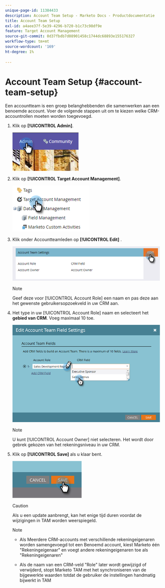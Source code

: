 ```yaml
---
unique-page-id: 11384433
description: Account Team Setup - Marketo Docs - Productdocumentatie
title: Account Team Setup
exl-id: a4aee37f-5e39-4296-b720-b1c73c98df9e
feature: Target Account Management
source-git-commit: 0d37fbdb7d08901458c1744dc68893e155176327
workflow-type: tm+mt
source-wordcount: '169'
ht-degree: 1%

---
```


# Account Team Setup {#account-team-setup}

Een accountteam is een groep belanghebbenden die samenwerken aan een benoemde account. Voer de volgende stappen uit om te kiezen welke CRM-accountrollen moeten worden toegevoegd.

1. Klik op **[!UICONTROL Admin]**.

   ![](assets/one-3.png)

1. Klik op **[!UICONTROL Target Account Management]**.

   ![](assets/account-team-setup-2.png)

1. Klik onder Accountteamleden op **[!UICONTROL Edit]** .

   ![](assets/3.png)

   >[!NOTE]
   >
   >Geef deze voor [!UICONTROL Account Role] een naam en pas deze aan het gewenste gebruikersopzoekveld in uw CRM aan.

1. Het type in uw [!UICONTROL Account Role] naam en selecteert het **gebied van CRM**. Voeg maximaal 10 toe.

   ![](assets/four-2.png)

   >[!NOTE]
   >
   >U kunt [!UICONTROL Account Owner] niet selecteren. Het wordt door gebrek gekozen van het rekeningsniveau in uw CRM.

1. Klik op **[!UICONTROL Save]** als u klaar bent.

   ![](assets/five-2.png)

   >[!CAUTION]
   >
   >Als u een update aanbrengt, kan het enige tijd duren voordat de wijzigingen in TAM worden weerspiegeld.

   >[!NOTE]
   >
   >* Als Meerdere CRM-accounts met verschillende rekeningeigenaren worden samengevoegd tot een Benoemd account, kiest Marketo één &quot;Rekeningeigenaar&quot; en voegt andere rekeningeigenaren toe als &quot;Rekeningeigenaren&quot;
   >
   >* Als de naam van een CRM-veld &quot;Role&quot; later wordt gewijzigd of verwijderd, stopt Marketo TAM met het synchroniseren van de bijgewerkte waarden totdat de gebruiker de instellingen handmatig bijwerkt in TAM
